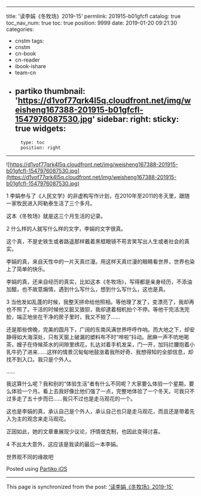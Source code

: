 
---
title: '读李娟《冬牧场》2019-15'
permlink: 201915-b01gfcfl
catalog: true
toc_nav_num: true
toc: true
position: 9999
date: 2019-01-20 09:21:30
categories:
- cnstm
tags:
- cnstm
- cn-book
- cn-reader
- ibook-ishare
- team-cn
- partiko
thumbnail: 'https://d1vof77qrk4l5q.cloudfront.net/img/weisheng167388-201915-b01gfcfl-1547976087530.jpg'
sidebar:
    right:
        sticky: true
widgets:
    -
        type: toc
        position: right
---


![https://d1vof77qrk4l5q.cloudfront.net/img/weisheng167388-201915-b01gfcfl-1547976087530.jpg](https://d1vof77qrk4l5q.cloudfront.net/img/weisheng167388-201915-b01gfcfl-1547976087530.jpg)



1
李娟参与了《人民文学》的非虚构写作计划，在2010年至2011的冬天里，跟随一家牧民进入阿勒泰生活了三个多月。

这本《冬牧场》就是这三个月生活的记录。

2
什么样的人就写什么样的文字，李娟的文字很真。

这个真，不是史铁生或者路遥那样戴着黑框眼镜不苟言笑写出人生或者社会的真实。

李娟的真，来自天性中的一片天真烂漫。用这样天真烂漫的眼睛看世界，世界也染上了简单的快乐。

李娟的真，还来自经历的真实，比如这本《冬牧场》，写得都是亲身经历，不添油加醋，也不故意煽情，遇到什么写什么，想到什么写什么，这也是真。

3
当他发如乱蓬的时候，我整天拼命给他照相。等他理了发了，变漂亮了，我却再也不照了。干活的时候他又脏又狼狈，我却逮着相机拍个不停。等他干完活洗完脸，端正地坐在干净的房子里时，我又不拍了……

还是那些傍晚，完美的圆月下，广阔的东南风满世界呼呼作响。而大地之下，却安静得如大海深处，只有天窗上破漏的塑料布不时“哗啦”抖动。居麻一声不吭地喝茶，嫂子在侍候茶水的间隙里绣花，扎达对着手机发呆，门一开，加玛拦腰抱着小乳牛扔了进来……这样的情景沉甸甸地鼓涨着我所好奇、我想得知的全部信息，却找不到入口。我只是个外人。

……

我这算什么呢？我和别的“体验生活”者有什么不同呢？大家要么体验一个星期，要么体验一个月。看上去我好像比他们强了一点，完整地体验了一个冬天。可我只不过多走了五十步而已……我只不过也是走马观花的一个。

这也是李娟的真，承认自己是个外人，承认自己也只是走马观花，而且还是带着先入为主的观念来走马观花。

正因如此，她的文章重展现少议论，抒情很克制，也因此变得讨喜。

4
不出太大意外，这应该是我读的最后一本李娟。

世界观不同的缘故吧

Posted using [Partiko iOS](https://steemit.com/@partiko-ios)

- - -

This page is synchronized from the post: ['读李娟《冬牧场》2019-15'](https://steemit.com/@weisheng167388/201915-b01gfcfl)

